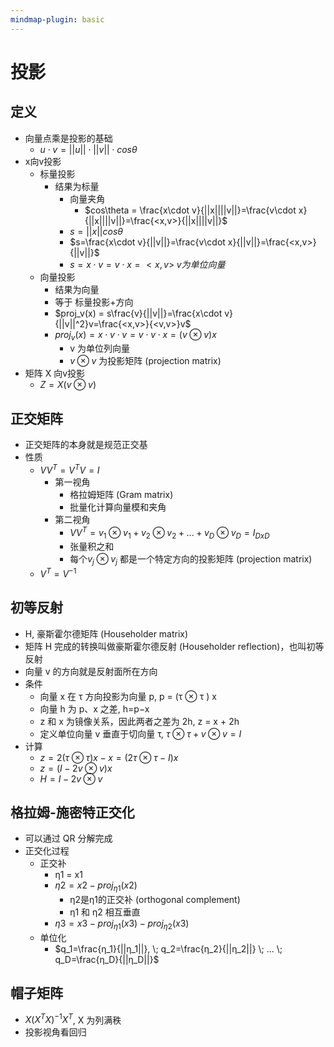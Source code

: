 ```yaml
---
mindmap-plugin: basic
---
```

# 投影

## 定义
- 向量点乘是投影的基础
    - $u\cdot v=||u||\cdot||v||\cdot cos\theta$    
- x向v投影    
    - 标量投影
        - 结果为标量
            - 向量夹角
                - $cos\theta = \frac{x\cdot v}{||x||||v||}=\frac{v\cdot x}{||x||||v||}=\frac{<x,v>}{||x||||v||}$
            - $s=||x||cos\theta$
            - $s=\frac{x\cdot v}{||v||}=\frac{v\cdot x}{||v||}=\frac{<x,v>}{||v||}$
            - $s=x\cdot v=v\cdot x=<x,v> \; v为单位向量$
    - 向量投影
        - 结果为向量
        - 等于 标量投影+方向
        - $proj_v(x) = s\frac{v}{||v||}=\frac{x\cdot v}{||v||^2}v=\frac{<x,v>}{<v,v>}v$
        - $proj_v(x) = x\cdot v\cdot v=v\cdot v\cdot x=(v\otimes v)x$
            - v 为单位列向量
            - $v \otimes v$ 为投影矩阵 (projection matrix)
- 矩阵 X 向v投影
    - $Z=X(v\otimes v)$

## 正交矩阵
- 正交矩阵的本身就是规范正交基
- 性质
    - $VV^T =V^TV=I$
        - 第一视角
            - 格拉姆矩阵 (Gram matrix)
            - 批量化计算向量模和夹角
        - 第二视角
            - $VV^T=v_1\otimes v_1 + v_2\otimes v_2 + ... + v_D\otimes v_D =I_{DxD}$
            - 张量积之和
            - 每个$v_j\otimes v_j$ 都是一个特定方向的投影矩阵 (projection matrix)
    - $V^T =V^{−1}$

## 初等反射
- H, 豪斯霍尔德矩阵 (Householder matrix)
- 矩阵 H 完成的转换叫做豪斯霍尔德反射 (Householder reflection)，也叫初等反射
- 向量 v 的方向就是反射面所在方向
- 条件
    - 向量 x 在 τ 方向投影为向量 p, p = (τ $\otimes$ τ ) x
    - 向量 h 为 p、x 之差, h=p−x
    - z 和 x 为镜像关系，因此两者之差为 2h, z = x + 2h
    - 定义单位向量 v 垂直于切向量 τ, $τ\otimes τ+v\otimes v=I$
- 计算
    - $z = 2 (τ \otimes  τ ) x − x = (2τ \otimes  τ − I ) x$
    - $z = ( I − 2v \otimes v ) x$
    - $H = I − 2v \otimes v$

## 格拉姆-施密特正交化   
- 可以通过 QR 分解完成 
- 正交化过程
    - 正交补 
        - η1 = x1
        - $η2 =x2 −proj_{η1} (x2)$
            - η2是η1的正交补 (orthogonal complement)
            - η1 和 η2 相互垂直
        - $η3 =x3 −proj_{η1} (x3)−proj_{η2} (x3)$
    - 单位化
        - $q_1=\frac{η_1}{||η_1||}, \; q_2=\frac{η_2}{||η_2||}  \; ...  \;  q_D=\frac{η_D}{||η_D||}$

## 帽子矩阵
- $X(X^TX)^{−1}X^T$, X 为列满秩
- 投影视角看回归